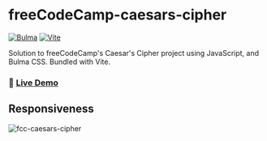 # freeCodeCamp-caesars-cipher

[![Bulma](https://img.shields.io/badge/Bulma-0.9.4-00d1b2?logo=data:image/png;base64,iVBORw0KGgoAAAANSUhEUgAAABAAAAAQCAMAAAAoLQ9TAAAA+VBMVEUAAAD///////////////////////////////////////////////////////////////////////////+pJyiSAAAAD3RSTlMAMsD7eNQ98d/yw7VWPyk8gduyV3qPfMvHjWeYCsAAABCSURBVBhXYxhDoSgAAzg8d0NFA4AQFCA4AC4IC4jQ0NC5k5i5E5w5zr5////QBFyCgAAACV0RVh0ZGF0ZTpjcmVhdGUAMjAyMi0wNi0wOVQxMjoxNjo1MSswMDowMDqrY+sAAAAldEVYdGRhdGU6bW9kaWZ5ADIwMjItMDYtMDlUMTI6MTY6NTErMDA6MDBj5EwAAAAASUVORK5CYII=)](https://bulma.io) [![Vite](https://img.shields.io/badge/Vite-4.4.5-646CFF)](https://vitejs.dev)

Solution to freeCodeCamp's Caesar's Cipher project using JavaScript, and Bulma CSS. Bundled with Vite.

### 📀 [Live Demo](https://not-josue.github.io/freeCodeCamp-caesars-cipher/)

## Responsiveness

![fcc-caesars-cipher](https://github.com/not-josue/freeCodeCamp-caesars-cipher/assets/129870578/e382b6ff-f57c-447c-97ca-172a9b3f694a)

